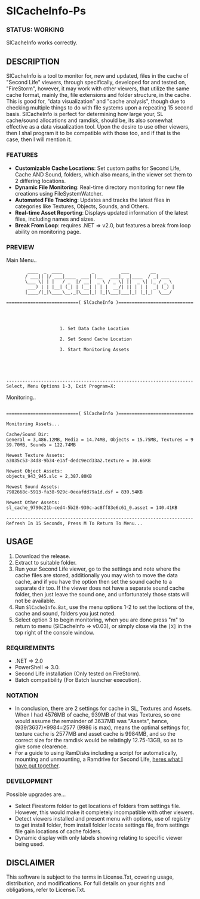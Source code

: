 # SlCacheInfo-Ps

### STATUS: WORKING
SlCacheInfo works correctly.

## DESCRIPTION
SlCacheInfo is a tool to monitor for, new and updated, files in the cache of "Second Life" viewers, through specifically, developed for and tested on, "FireStorm", however, it may work with other viewers, that utilize the same cache format, mainly the, file extensions and folder structure, in the cache. This is good for, "data visualization" and "cache analysis", though due to checking multiple things to do with file systems upon a repeating 15 second basis. SlCacheInfo is perfect for determining how large your, SL cache/sound allocations and ramdisk, should be, its also somewhat effective as a data visualization tool. Upon the desire to use other viewers, then I shal program it to be compatible with those too, and if that is the case, then I will mention it. 

### FEATURES
- **Customizable Cache Locations**: Set custom paths for Second Life, Cache AND Sound, folders, which  also means, in the viewer set them to 2 differing locations.
- **Dynamic File Monitoring**: Real-time directory monitoring for new file creations using FileSystemWatcher.
- **Automated File Tracking**: Updates and tracks the latest files in categories like Textures, Objects, Sounds, and Others.
- **Real-time Asset Reporting**: Displays updated information of the latest files, including names and sizes.
- **Break From Loop**: requires .NET => v2.0, but features a break from loop ability on monitoring page.

### PREVIEW
Main Menu..
```
        ____  _  ____           _          ___        __
       / ___|| |/ ___|____  ___| |__   ___|_ _|____  / _| ___
       \___ \| | |   / _  |/ __|  _ \ / _ \| ||  _ \| |_ / _ \
        ___) | | |__| (_| | (__| | | |  __/| || | | |  _| (_) |
       |____/|_|\____\__,_|\___|_| |_|\___|___|_| |_|_|  \___/

===========================( SlCacheInfo )============================




                    1. Set Data Cache Location

                    2. Set Sound Cache Location

                    3. Start Monitoring Assets





----------------------------------------------------------------------
Select, Menu Options 1-3, Exit Program=X:

```
Monitoring..
```

===========================( SlCacheInfo )============================

Monitoring Assets...

Cache/Sound Dir:
General = 3,486.12MB, Media = 14.74MB, Objects = 15.75MB, Textures = 9
39.70MB, Sounds = 122.74MB

Newest Texture Assets:
a3035c53-34d8-9b34-e1af-dedc9ecd33a2.texture = 30.66KB

Newest Object Assets:
objects_943_945.slc = 2,387.80KB

Newest Sound Assets:
7982668c-5913-fa38-929c-0eeafdd79a1d.dsf = 839.54KB

Newest Other Assets:
sl_cache_9790c21b-ced4-5b28-930c-ac8ff83e6c61_0.asset = 140.41KB

----------------------------------------------------------------------
Refresh In 15 Seconds, Press M To Return To Menu...
```

## USAGE
1. Download the release.
2. Extract to suitable folder.
3. Run your Second Life viewer, go to the settings and note where the cache files are stored, additionally you may wish to move the data cache, and if you have the option then set the sound cache to a separate dir too. If the viewer does not have a separate sound cache folder, then just leave the sound one, and unfortunately those stats will not be available.
4. Run `SlCacheInfo.Bat`, use the menu options 1-2 to set the loctions of the, cache and sound, folders you just noted.
5. Select option 3 to begin monitoring, when you are done press "m" to return to menu (SlCacheInfo => v0.03), or simply close via the `[X]` in the top right of the console window.

### REQUIREMENTS
- .NET => 2.0
- PowerShell => 3.0.
- Second Life installation (Only tested on FireStorm).
- Batch compatibility (For Batch launcher execution).

### NOTATION
- In conclusion, there are 2 settings for cache in SL, Textures and Assets. When I had 4576MB of cache, 939MB of that was Textures, so one would assume the remainder of 3637MB was "Assets", hence, (939/3637)*9984=2577 (9986 is max), means the optimal settings for, texture cache is 2577MB and asset cache is 9984MB, and so the correct size for the ramdisk would be relatingly 12.75-13GB, so as to give some clearence.
- For a guide to using RamDisks including a script for automatically, mounting and unmounting, a Ramdrive for Second Life, [heres what I have put together](https://github.com/wiseman-timelord/RamDiskTempHelp-Ba).

### DEVELOPMENT
Possible upgrades are...
- Select Firestorm folder to get locations of folders from settings file. However, this would make it completely incompatible with other viewers.
- Detect viewers installed and present menu with options, use of registry to get install folder, from install folder locate settings file, from settings file gain locations of cache folders.
- Dynamic display with only labels showing relating to specific viewer being used.

## DISCLAIMER
This software is subject to the terms in License.Txt, covering usage, distribution, and modifications. For full details on your rights and obligations, refer to License.Txt.
